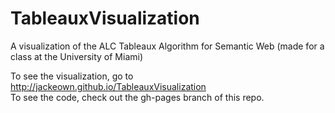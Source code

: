 # TableauxVisualization
A visualization of the ALC Tableaux Algorithm for Semantic Web (made for a class at the University of Miami)

To see the visualization, go to http://jackeown.github.io/TableauxVisualization <br>
To see the code, check out the gh-pages branch of this repo.
